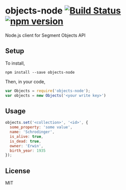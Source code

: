 # objects-node [![Build Status](https://travis-ci.org/segmentio/objects-node.svg?branch=master)](https://travis-ci.org/segmentio/objects-node) [![npm version](https://badge.fury.io/js/objects-node.svg)](https://badge.fury.io/js/objects-node)

  Node.js client for Segment Objects API


## Setup

To install,

`npm install --save objects-node`

Then, in your code,

```js
var Objects = require('objects-node');
var objects = new Objects('<your write key>')
```


## Usage

```js
objects.set('<collection>', '<id>', {
  some_property: 'some value',
  name: 'Schrodinger',
  is_alive: true,
  is_dead: true,
  owner: 'Erwin',
  birth_year: 1935
});
```


## License

MIT
